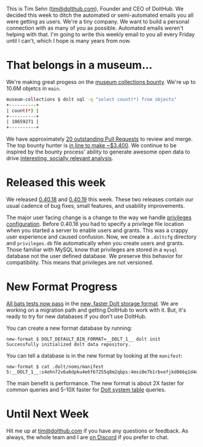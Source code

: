 This is Tim Sehn (tim@dolthub.com), Founder and CEO of DoltHub. We decided this week to ditch the automated or semi-automated emails you all were getting as users. We're a tiny company. We want to build a personal connection with as many of you as possible. Automated emails weren't helping with that. I'm going to write this weekly email to you all every Friday until I can't, which I hope is many years from now.

# That belongs in a museum...

We're making great progess on the [museum collections bounty](https://www.dolthub.com/repositories/dolthub/museum-collections). We're up to 10.6M objetcs in `main`.

```bash
museum-collections $ dolt sql -q "select count(*) from objects"
+----------+
| count(*) |
+----------+
| 10659271 |
+----------+
```

We have approximately [20 outstanding Pull Requests](https://www.dolthub.com/repositories/dolthub/museum-collections/pulls) to review and merge. The top bounty hunter is [in line to make ~$3,400](https://www.dolthub.com/repositories/dolthub/museum-collections/bounties/880c0d21-c334-4417-bc18-8be7bddfb062/scoreboard). We continue to be inspired by the bounty process' ability to generate awesome open data to drive [interesting, socially relevant analysis](https://www.dolthub.com/blog/2022-07-01-hospitals-compliance/).

# Released this week

We released [0.40.18](https://github.com/dolthub/dolt/releases/tag/v0.40.18) and [0.40.19](https://github.com/dolthub/dolt/releases/tag/v0.40.19) this week. These two releases contain our usual cadence of bug fixes, small features, and usability improvements.

The major user facing change is a change to the way we handle [privileges configuration](https://docs.dolthub.com/sql-reference/server/access-management). Before 0.40.18 you had to specify a privilege file location when you started a server to enable users and grants. This was a crappy user experience and caused confusion. Now, we create a `.doltcfg` directory and `privileges.db` file automatically when you create users and grants. Those familiar with MySQL know that privileges are stored in a `mysql` database not the user defined database. We preserve this behavior for compatibility. This means that privileges are not versioned. 

# New Format Progress

[All bats tests now pass](https://www.dolthub.com/blog/2022-07-20-chasing-bats/) in the [new, faster Dolt storage format](https://www.dolthub.com/blog/2022-05-20-new-format-alpha/). We are working on a migration path and getting DoltHub to work with it. But, it's ready to try for new databases if you don't use DoltHub. 

You can create a new format database by running:

```
new-format $ DOLT_DEFAULT_BIN_FORMAT=__DOLT_1__ dolt init
Successfully initialized dolt data repository.
```

You can tell a database is in the new format by looking at the `manifest`:

```
new-format $ cat .dolt/noms/manifest 
5:__DOLT_1__:s4ehn72v6a6dpku4e6f67255q8m2qbps:4msi0e7b1rbvefjkd866q1d4dudlklvg:00000000000000000000000000000000:5dlu9rq6h4ojbl2s4kelg9dm9951pj2b:3:k1r7p5rihlpb93r17nanqkdfurqhoiv8:2:bv7v6se90jltqq1vs6lichq4lqj1lv74:4
```

The main benefit is performance. The new format is about 2X faster for common queries and 5-10X faster for [Dolt system table](https://docs.dolthub.com/sql-reference/version-control/dolt-system-tables) queries.

# Until Next Week

Hit me up at tim@dolthub.com if you have any questions or feedback. As always, the whole team and I are [on Discord](https://discord.com/invite/RFwfYpu) if you prefer to chat.